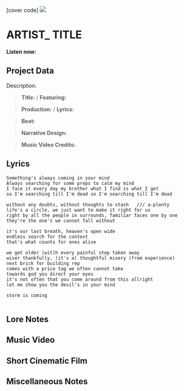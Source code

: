 [cover code] ![](57175019_319474918741616_8502199518755923887_n.jpg)

# ARTIST_ TITLE

**Listen now:** 

## Project Data

Description.

> **Title:**  / **Featuring:** 

> **Production:**  / **Lyrics:** 

> **Beat:**

> **Narrative Design:**

> **Music Video Credits:**


## Lyrics

```
Something's always coming in your mind
Always searching for some preps to calm my mind
I face it every day my brother what I find is what I get 
so I'm searching till I'm dead so I'm searching till I'm dead

without any doubts, without thoughts to stash   /// a-plenty
life's a circle, we just want to make it right for us
right by all the people in surrounds, familiar faces one by one
they're the one's we cannot fall without

it's our last breath, heaven's open wide 
endless search for the context
that's what counts for ones alive

we get older (wit)h every painful step taken away
wiser thankfully, (it's a) thoughtful misery (from experience)
next brick for building rep
comes with a price tag we often cannot take
towards god you direct your eyes
it's not often that you come around from this allright
let me show you the devil's in your mind

storm is coming


```

## Lore Notes

## Music Video

## Short Cinematic Film

## Miscellaneous Notes
